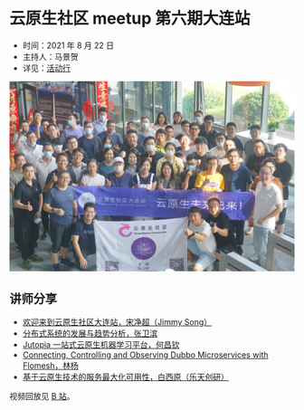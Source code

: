 # 云原生社区 meetup 第六期大连站

- 时间：2021 年 8 月 22 日
- 主持人：马景贺
- 详见：[活动行](https://www.huodongxing.com/event/5608315092100)

![云原生社区 meetup 大连站合影](cloud-native-meetup-dalian-06.jpg
)

## 讲师分享

- [欢迎来到云原生社区大连站，宋净超（Jimmy Song）](https://www.bilibili.com/video/BV1qL411b7K2)
- [分布式系统的发展与趋势分析，张卫滨](https://www.bilibili.com/video/BV1e3411B79F)
- [Jutopia 一站式云原生机器学习平台，何昌钦](https://www.bilibili.com/video/BV1F64y1v7PU)
- [Connecting, Controlling and Observing Dubbo Microservices with Flomesh，林杨](https://www.bilibili.com/video/BV1fv411N7CR)
- [基于云原生技术的服务最大化可用性，白西原（乐天创研）](https://www.bilibili.com/video/BV11P4y1p7kz)

视频回放见 [B 站](https://space.bilibili.com/515485124/channel/detail?cid=198853)。
